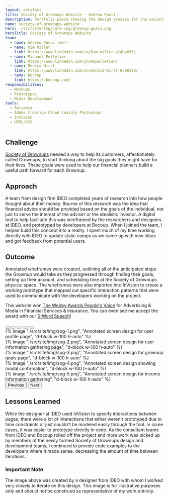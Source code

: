 ```yaml
---
layout: artifact
title: Society of Grownups Website - Andrew Pucci
description: Portfolio piece showing the design process for the Society of Grownups website.
name: society-of-grownups-website
hero: ./src/site/img/card-img/grownup-goals.png
heroTitle: Society of Grownups Website
team:
  - name: Andrew Pucci (me!)
  - name: Kim Miller
    link: https://www.linkedin.com/in/kim-miller-a14ba033/
  - name: Michael Pelletier
    link: https://www.linkedin.com/in/mkpelletier/
  - name: Monica Hirst
    link: https://www.linkedin.com/in/monica-hirst-8399318/
  - name: Bocoup
    link: https://bocoup.com/
responsibilities:
  - Mockups
  - Prototypes
  - Minor Development
tools:
  - Balsamiq
  - Adobe Creative Cloud (mainly Photoshop)
  - InVision
  - HTML/CSS
---
```


## Challenge
[Society of Grownups](https://www.societyofgrownups.com) needed a way to help its customers, affectionately called Grownups, to start thinking about the big goals they might have for their lives. These goals were used to help our financial planners build a useful path forward for each Grownup.

## Approach
A team from design firm IDEO completed years of research into how people thought about their money. Bourne of this research was the idea that financial advice should be provided based on the goals of the individual, not just to serve the interest of the adviser or the idealistic investor. A digital tool to help facilitate this was wireframed by the researchers and designers at IDEO, and prototyped by developers at Bocoup. When I joined the team, I helped build this concept into a reality. I spent much of my time working directly with IDEO to update static comps as we came up with new ideas and got feedback from potential users.

## Outcome
Annotated wireframes were created, outlining all of the anticipated steps the Grownup would take as they progressed through finding their goals, setting up their account, and scheduling time at the Society of Grownups physical space. The wireframes were also imported into InVision to create a working prototype that mapped out specific interaction patterns that were used to communicate with the developers working on the project.

This website won [The Webby Awards People's Voice](http://webbyawards.com/winners/2015/advertising-media/websites-micro-sites-and-rich-media/financial-services-insurance/society-of-grownups/) for Advertising & Media in Financial Services & Insurance. You can even see me accept the award with our [5-Word Speech](http://www.youtube.com/embed/4omB6bC1Nig?autoplay=1)!

<div id="sog-carousel" class="carousel slide mb-3" data-bs-ride="carousel">
  <div class="carousel-indicators">
    <button type="button" data-bs-target="#sog-carousel" data-bs-slide-to="0" class="active" aria-current="true" aria-label="Slide 1"></li>
    <button type="button" data-bs-target="#sog-carousel" data-bs-slide-to="1" aria-label="Slide 2"></button>
    <button type="button" data-bs-target="#sog-carousel" data-bs-slide-to="2" aria-label="Slide 3"></button>
    <button type="button" data-bs-target="#sog-carousel" data-bs-slide-to="3" aria-label="Slide 4"></button>
    <button type="button" data-bs-target="#sog-carousel" data-bs-slide-to="4" aria-label="Slide 5"></button>
  </div>
  <div class="carousel-inner">
    <div class="carousel-item active">
      {% image "./src/site/img/sog-1.png", "Annotated screen design for user profile page", "d-block w-100 h-auto" %}
    </div>
    <div class="carousel-item">
      {% image "./src/site/img/sog-2.png", "Annotated screen design for user information gathering page", "d-block w-100 h-auto" %}
    </div>
    <div class="carousel-item">
      {% image "./src/site/img/sog-3.png", "Annotated screen design for grownup goals page", "d-block w-100 h-auto" %}
    </div>
    <div class="carousel-item">
      {% image "./src/site/img/sog-4.png", "Annotated screen design showing modal confirmation", "d-block w-100 h-auto" %}
    </div>
    <div class="carousel-item">
      {% image "./src/site/img/sog-5.png", "Annotated screen design for income information gathering", "d-block w-100 h-auto" %}
    </div>
  </div>
  <button class="carousel-control-prev" type="button" data-bs-target="#sog-carousel" role="button" data-bs-slide="prev">
    <span class="carousel-control-prev-icon" aria-hidden="true"></span>
    <span class="visually-hidden">Previous</span>
  </button>
  <button class="carousel-control-next" type="button" data-bs-target="#sog-carousel" role="button" data-bs-slide="next">
    <span class="carousel-control-next-icon" aria-hidden="true"></span>
    <span class="visually-hidden">Next</span>
  </button>
</div>

## Lessons Learned
While the designer at IDEO used InVision to specify interactions between pages, there were a lot of interactions that either weren't prototyped due to time constraints or just couldn't be modeled easily through the tool. In some cases, it was easier to prototype directly in code. As the consultant teams from IDEO and Bocoup rolled off the project and more work was picked up by members of the newly formed Society of Grownups design and development teams, I continued to provide code examples to the developers where it made sense, decreasing the amount of time between iterations.

### Important Note
The image above was created by a designer from IDEO with whom I worked very closely to iterate on this design. This image is for illustrative purposes only and should not be construed as representative of my work entirely.
